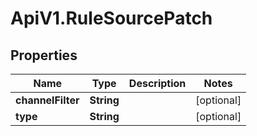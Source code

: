 # ApiV1.RuleSourcePatch

## Properties

Name | Type | Description | Notes
------------ | ------------- | ------------- | -------------
**channelFilter** | **String** |  | [optional] 
**type** | **String** |  | [optional] 


